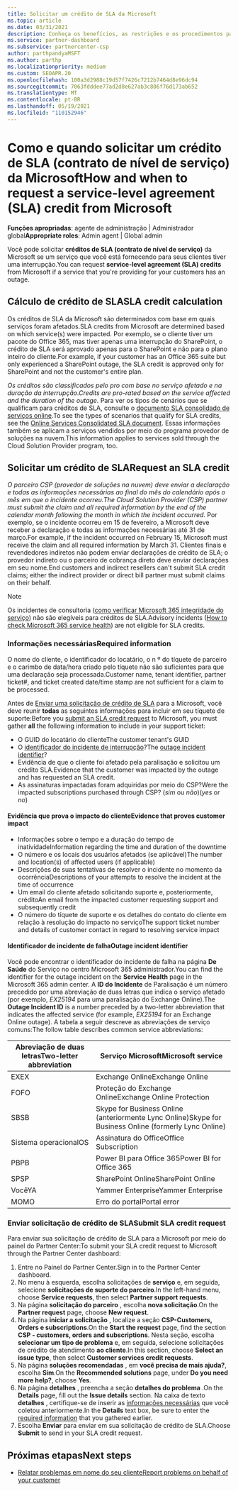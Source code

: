 ```yaml
---
title: Solicitar um crédito de SLA da Microsoft
ms.topic: article
ms.date: 03/31/2021
description: Conheça os benefícios, as restrições e os procedimentos para solicitar um crédito de SLA (contrato de nível de serviço) da Microsoft se seus clientes sofrerem uma interrupção de serviço.
ms.service: partner-dashboard
ms.subservice: partnercenter-csp
author: parthpandyaMSFT
ms.author: parthp
ms.localizationpriority: medium
ms.custom: SEOAPR.20
ms.openlocfilehash: 100a3d2988c19d57f7426c7212b7464d8e96dc94
ms.sourcegitcommit: 7063fdddee77ad2d8e627ab3c806f76d173ab652
ms.translationtype: MT
ms.contentlocale: pt-BR
ms.lasthandoff: 05/19/2021
ms.locfileid: "110152946"
---
```

# <a name="how-and-when-to-request-a-service-level-agreement-sla-credit-from-microsoft"></a><span data-ttu-id="bb854-103">Como e quando solicitar um crédito de SLA (contrato de nível de serviço) da Microsoft</span><span class="sxs-lookup"><span data-stu-id="bb854-103">How and when to request a service-level agreement (SLA) credit from Microsoft</span></span>

<span data-ttu-id="bb854-104">**Funções apropriadas**: agente de administração | Administrador global</span><span class="sxs-lookup"><span data-stu-id="bb854-104">**Appropriate roles**: Admin agent | Global admin</span></span>

<span data-ttu-id="bb854-105">Você pode solicitar **créditos de SLA (contrato de nível de serviço)** da Microsoft se um serviço que você está fornecendo para seus clientes tiver uma interrupção.</span><span class="sxs-lookup"><span data-stu-id="bb854-105">You can request **service-level agreement (SLA) credits** from Microsoft if a service that you're providing for your customers has an outage.</span></span>

## <a name="sla-credit-calculation"></a><span data-ttu-id="bb854-106">Cálculo de crédito de SLA</span><span class="sxs-lookup"><span data-stu-id="bb854-106">SLA credit calculation</span></span>

<span data-ttu-id="bb854-107">Os créditos de SLA da Microsoft são determinados com base em quais serviços foram afetados.</span><span class="sxs-lookup"><span data-stu-id="bb854-107">SLA credits from Microsoft are determined based on which service(s) were impacted.</span></span> <span data-ttu-id="bb854-108">Por exemplo, se o cliente tiver um pacote do Office 365, mas tiver apenas uma interrupção do SharePoint, o crédito de SLA será aprovado apenas para o SharePoint e não para o plano inteiro do cliente.</span><span class="sxs-lookup"><span data-stu-id="bb854-108">For example, if your customer has an Office 365 suite but only experienced a SharePoint outage, the SLA credit is approved only for SharePoint and not the customer's entire plan.</span></span>

<span data-ttu-id="bb854-109">*Os créditos são classificados pelo pro com base no serviço afetado e na duração da interrupção.*</span><span class="sxs-lookup"><span data-stu-id="bb854-109">*Credits are pro-rated based on the service affected and the duration of the outage.*</span></span> <span data-ttu-id="bb854-110">Para ver os tipos de cenários que se qualificam para créditos de SLA, consulte o [documento SLA consolidado de serviços online](http://www.microsoftvolumelicensing.com/DocumentSearch.aspx?Mode=3&DocumentTypeId=37).</span><span class="sxs-lookup"><span data-stu-id="bb854-110">To see the types of scenarios that qualify for SLA credits, see the [Online Services Consolidated SLA document](http://www.microsoftvolumelicensing.com/DocumentSearch.aspx?Mode=3&DocumentTypeId=37).</span></span> <span data-ttu-id="bb854-111">Essas informações também se aplicam a serviços vendidos por meio do programa provedor de soluções na nuvem.</span><span class="sxs-lookup"><span data-stu-id="bb854-111">This information applies to services sold through the Cloud Solution Provider program, too.</span></span>


## <a name="request-an-sla-credit"></a><span data-ttu-id="bb854-112">Solicitar um crédito de SLA</span><span class="sxs-lookup"><span data-stu-id="bb854-112">Request an SLA credit</span></span>

<span data-ttu-id="bb854-113">*O parceiro CSP (provedor de soluções na nuvem) deve enviar a declaração e todas as informações necessárias ao final do mês do calendário após o mês em que o incidente ocorreu.*</span><span class="sxs-lookup"><span data-stu-id="bb854-113">*The Cloud Solution Provider (CSP) partner must submit the claim and all required information by the end of the calendar month following the month in which the incident occurred.*</span></span> <span data-ttu-id="bb854-114">Por exemplo, se o incidente ocorreu em 15 de fevereiro, a Microsoft deve receber a declaração e todas as informações necessárias até 31 de março.</span><span class="sxs-lookup"><span data-stu-id="bb854-114">For example, if the incident occurred on February 15, Microsoft must receive the claim and all required information by March 31.</span></span> <span data-ttu-id="bb854-115">Clientes finais e revendedores indiretos não podem enviar declarações de crédito de SLA; o provedor indireto ou o parceiro de cobrança direto deve enviar declarações em seu nome.</span><span class="sxs-lookup"><span data-stu-id="bb854-115">End customers and indirect resellers can't submit SLA credit claims; either the indirect provider or direct bill partner must submit claims on their behalf.</span></span>

>[!NOTE]
><span data-ttu-id="bb854-116">Os incidentes de consultoria ([como verificar Microsoft 365 integridade do serviço](/microsoft-365/enterprise/view-service-health#incidents-and-advisories)) não são elegíveis para créditos de SLA.</span><span class="sxs-lookup"><span data-stu-id="bb854-116">Advisory incidents ([How to check Microsoft 365 service health](/microsoft-365/enterprise/view-service-health#incidents-and-advisories)) are not eligible for SLA credits.</span></span>

### <a name="required-information"></a><span data-ttu-id="bb854-117">Informações necessárias</span><span class="sxs-lookup"><span data-stu-id="bb854-117">Required information</span></span>

<span data-ttu-id="bb854-118">O nome do cliente, o identificador do locatário, o n º do tíquete de parceiro e o carimbo de data/hora criado pelo tíquete não são suficientes para que uma declaração seja processada.</span><span class="sxs-lookup"><span data-stu-id="bb854-118">Customer name, tenant identifier, partner ticket#, and ticket created date/time stamp are not sufficient for a claim to be processed.</span></span>

<span data-ttu-id="bb854-119">Antes de [Enviar uma solicitação de crédito de SLA](#submit-sla-credit-request) para a Microsoft, você deve reunir **todas** as seguintes informações para incluir em seu tíquete de suporte:</span><span class="sxs-lookup"><span data-stu-id="bb854-119">Before you [submit an SLA credit request](#submit-sla-credit-request) to Microsoft, you must gather **all** the following information to include in your support ticket:</span></span>

- <span data-ttu-id="bb854-120">O GUID do locatário do cliente</span><span class="sxs-lookup"><span data-stu-id="bb854-120">The customer tenant's GUID</span></span>
- <span data-ttu-id="bb854-121">O [identificador do incidente de interrupção](#outage-incident-identifier)?</span><span class="sxs-lookup"><span data-stu-id="bb854-121">The [outage incident identifier](#outage-incident-identifier)?</span></span>
- <span data-ttu-id="bb854-122">Evidência de que o cliente foi afetado pela paralisação e solicitou um crédito SLA.</span><span class="sxs-lookup"><span data-stu-id="bb854-122">Evidence that the customer was impacted by the outage and has requested an SLA credit.</span></span>
- <span data-ttu-id="bb854-123">As assinaturas impactadas foram adquiridas por meio do CSP?</span><span class="sxs-lookup"><span data-stu-id="bb854-123">Were the impacted subscriptions purchased through CSP?</span></span> <span data-ttu-id="bb854-124">(*sim* ou *não*)</span><span class="sxs-lookup"><span data-stu-id="bb854-124">(*yes* or *no*)</span></span>

#### <a name="evidence-that-proves-customer-impact"></a><span data-ttu-id="bb854-125">Evidência que prova o impacto do cliente</span><span class="sxs-lookup"><span data-stu-id="bb854-125">Evidence that proves customer impact</span></span>

- <span data-ttu-id="bb854-126">Informações sobre o tempo e a duração do tempo de inatividade</span><span class="sxs-lookup"><span data-stu-id="bb854-126">Information regarding the time and duration of the downtime</span></span>
- <span data-ttu-id="bb854-127">O número e os locais dos usuários afetados (se aplicável)</span><span class="sxs-lookup"><span data-stu-id="bb854-127">The number and location(s) of affected users (if applicable)</span></span>
- <span data-ttu-id="bb854-128">Descrições de suas tentativas de resolver o incidente no momento da ocorrência</span><span class="sxs-lookup"><span data-stu-id="bb854-128">Descriptions of your attempts to resolve the incident at the time of occurrence</span></span>
- <span data-ttu-id="bb854-129">Um email do cliente afetado solicitando suporte e, posteriormente, crédito</span><span class="sxs-lookup"><span data-stu-id="bb854-129">An email from the impacted customer requesting support and subsequently credit</span></span>
- <span data-ttu-id="bb854-130">O número do tíquete de suporte e os detalhes do contato do cliente em relação à resolução do impacto no serviço</span><span class="sxs-lookup"><span data-stu-id="bb854-130">The support ticket number and details of customer contact in regard to resolving service impact</span></span>


#### <a name="outage-incident-identifier"></a><span data-ttu-id="bb854-131">Identificador de incidente de falha</span><span class="sxs-lookup"><span data-stu-id="bb854-131">Outage incident identifier</span></span>

<span data-ttu-id="bb854-132">Você pode encontrar o identificador do incidente de falha na página **De Saúde** do Serviço no centro Microsoft 365 administrador.</span><span class="sxs-lookup"><span data-stu-id="bb854-132">You can find the identifier for the outage incident on the **Service Health** page in the Microsoft 365 admin center.</span></span> <span data-ttu-id="bb854-133">A **ID do Incidente** de Paralisação é um número precedido por uma abreviação de duas letras que indica o serviço afetado (por exemplo, *EX25194* para uma paralisação do Exchange Online).</span><span class="sxs-lookup"><span data-stu-id="bb854-133">The **Outage Incident ID** is a number preceded by a two-letter abbreviation that indicates the affected service (for example, *EX25194* for an Exchange Online outage).</span></span> <span data-ttu-id="bb854-134">A tabela a seguir descreve as abreviações de serviço comuns:</span><span class="sxs-lookup"><span data-stu-id="bb854-134">The follow table describes common service abbreviations:</span></span>

| <span data-ttu-id="bb854-135">Abreviação de duas letras</span><span class="sxs-lookup"><span data-stu-id="bb854-135">Two-letter abbreviation</span></span> | <span data-ttu-id="bb854-136">Serviço Microsoft</span><span class="sxs-lookup"><span data-stu-id="bb854-136">Microsoft service</span></span> |
| ----------------------- | ----------------- |
| <span data-ttu-id="bb854-137">EX</span><span class="sxs-lookup"><span data-stu-id="bb854-137">EX</span></span> | <span data-ttu-id="bb854-138">Exchange Online</span><span class="sxs-lookup"><span data-stu-id="bb854-138">Exchange Online</span></span> |
| <span data-ttu-id="bb854-139">FO</span><span class="sxs-lookup"><span data-stu-id="bb854-139">FO</span></span> | <span data-ttu-id="bb854-140">Proteção do Exchange Online</span><span class="sxs-lookup"><span data-stu-id="bb854-140">Exchange Online Protection</span></span> |
| <span data-ttu-id="bb854-141">SB</span><span class="sxs-lookup"><span data-stu-id="bb854-141">SB</span></span> | <span data-ttu-id="bb854-142">Skype for Business Online (anteriormente Lync Online)</span><span class="sxs-lookup"><span data-stu-id="bb854-142">Skype for Business Online (formerly Lync Online)</span></span> |
| <span data-ttu-id="bb854-143">Sistema operacional</span><span class="sxs-lookup"><span data-stu-id="bb854-143">OS</span></span> | <span data-ttu-id="bb854-144">Assinatura do Office</span><span class="sxs-lookup"><span data-stu-id="bb854-144">Office Subscription</span></span> |
| <span data-ttu-id="bb854-145">PB</span><span class="sxs-lookup"><span data-stu-id="bb854-145">PB</span></span> | <span data-ttu-id="bb854-146">Power BI para Office 365</span><span class="sxs-lookup"><span data-stu-id="bb854-146">Power BI for Office 365</span></span> |
| <span data-ttu-id="bb854-147">SP</span><span class="sxs-lookup"><span data-stu-id="bb854-147">SP</span></span> | <span data-ttu-id="bb854-148">SharePoint Online</span><span class="sxs-lookup"><span data-stu-id="bb854-148">SharePoint Online</span></span> |
| <span data-ttu-id="bb854-149">Você</span><span class="sxs-lookup"><span data-stu-id="bb854-149">YA</span></span> | <span data-ttu-id="bb854-150">Yammer Enterprise</span><span class="sxs-lookup"><span data-stu-id="bb854-150">Yammer Enterprise</span></span> |
| <span data-ttu-id="bb854-151">MO</span><span class="sxs-lookup"><span data-stu-id="bb854-151">MO</span></span> | <span data-ttu-id="bb854-152">Erro do portal</span><span class="sxs-lookup"><span data-stu-id="bb854-152">Portal error</span></span> |

### <a name="submit-sla-credit-request"></a><span data-ttu-id="bb854-153">Enviar solicitação de crédito de SLA</span><span class="sxs-lookup"><span data-stu-id="bb854-153">Submit SLA credit request</span></span>

<span data-ttu-id="bb854-154">Para enviar sua solicitação de crédito de SLA para a Microsoft por meio do painel do Partner Center:</span><span class="sxs-lookup"><span data-stu-id="bb854-154">To submit your SLA credit request to Microsoft through the Partner Center dashboard:</span></span>

1. <span data-ttu-id="bb854-155">Entre no Painel do Partner Center.</span><span class="sxs-lookup"><span data-stu-id="bb854-155">Sign in to the Partner Center dashboard.</span></span>
2. <span data-ttu-id="bb854-156">No menu à esquerda, escolha solicitações de **serviço** e, em seguida, selecione **solicitações de suporte do parceiro**.</span><span class="sxs-lookup"><span data-stu-id="bb854-156">In the left-hand menu, choose **Service requests**, then select **Partner support requests**.</span></span>
3. <span data-ttu-id="bb854-157">Na página **solicitação do parceiro** , escolha **nova solicitação**.</span><span class="sxs-lookup"><span data-stu-id="bb854-157">On the **Partner request** page, choose **New request**.</span></span>
4. <span data-ttu-id="bb854-158">Na página **iniciar a solicitação** , localize a seção **CSP-Customers, Orders e subscriptions**.</span><span class="sxs-lookup"><span data-stu-id="bb854-158">On the **Start the request** page, find the section **CSP - customers, orders and subscriptions**.</span></span> <span data-ttu-id="bb854-159">Nesta seção, escolha **selecionar um tipo de problema** e, em seguida, selecione solicitações de crédito de atendimento **ao cliente**.</span><span class="sxs-lookup"><span data-stu-id="bb854-159">In this section, choose **Select an issue type**, then select **Customer services credit requests**.</span></span>
5. <span data-ttu-id="bb854-160">Na página **soluções recomendadas** , em **você precisa de mais ajuda?**, escolha **Sim**.</span><span class="sxs-lookup"><span data-stu-id="bb854-160">On the **Recommended solutions** page, under **Do you need more help?**, choose **Yes**.</span></span>
6. <span data-ttu-id="bb854-161">Na página **detalhes** , preencha a seção **detalhes do problema** .</span><span class="sxs-lookup"><span data-stu-id="bb854-161">On the **Details** page, fill out the **Issue details** section.</span></span> <span data-ttu-id="bb854-162">Na caixa de texto **detalhes** , certifique-se de inserir as [informações necessárias](#required-information) que você coletou anteriormente.</span><span class="sxs-lookup"><span data-stu-id="bb854-162">In the **Details** text box, be sure to enter the [required information](#required-information) that you gathered earlier.</span></span>
7. <span data-ttu-id="bb854-163">Escolha **Enviar** para enviar em sua solicitação de crédito de SLA.</span><span class="sxs-lookup"><span data-stu-id="bb854-163">Choose **Submit** to send in your SLA credit request.</span></span>

## <a name="next-steps"></a><span data-ttu-id="bb854-164">Próximas etapas</span><span class="sxs-lookup"><span data-stu-id="bb854-164">Next steps</span></span>

- [<span data-ttu-id="bb854-165">Relatar problemas em nome do seu cliente</span><span class="sxs-lookup"><span data-stu-id="bb854-165">Report problems on behalf of your customer</span></span>](report-problems-on-behalf-of-a-customer.md)
